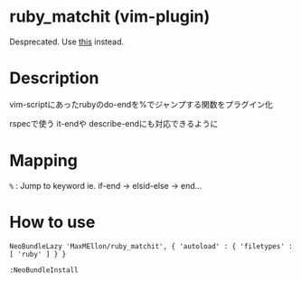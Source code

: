 # ruby_matchit (vim-plugin)
Desprecated. Use [this](https://github.com/kshenoy/vim-matchit_ruby) instead.

# Description

vim-scriptにあったrubyのdo-endを%でジャンプする関数をプラグイン化

rspecで使う it-endや describe-endにも対応できるように

# Mapping
`%` : Jump to keyword ie. if-end -> elsid-else -> end...

# How to use

```vim
NeoBundleLazy 'MaxMEllon/ruby_matchit', { 'autoload' : { 'filetypes' : [ 'ruby' ] } }
```

`:NeoBundleInstall`
